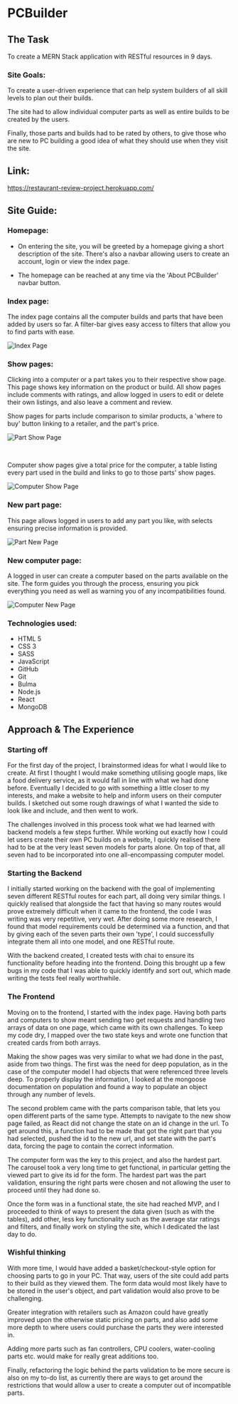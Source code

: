 # PCBuilder

## The Task

To create a MERN Stack application with RESTful resources in 9 days.

### Site Goals:

To create a user-driven experience that can help system builders of all skill levels to plan out their builds.

The site had to allow individual computer parts as well as entire builds to be created by the users.

Finally, those parts and builds had to be rated by others, to give those who are new to PC building a good idea of what they should use when they visit the site.

## Link:
https://restaurant-review-project.herokuapp.com/

## Site Guide:

### Homepage:

* On entering the site, you will be greeted by a homepage giving a short description of the site. There's also a navbar allowing users to create an account, login or view the index page.

* The homepage can be reached at any time via the 'About PCBuilder' navbar button.

### Index page:

The index page contains all the computer builds and parts that have been added by users so far. A filter-bar gives easy access to filters that allow you to find parts with ease.

![Index Page](./public/assets/index.png)

### Show pages:

Clicking into a computer or a part takes you to their respective show page. This page shows key information on the product or build. All show pages include comments with ratings, and allow logged in users to edit or delete their own listings, and also leave a comment and review.


Show pages for parts include comparison to similar products, a 'where to buy' button linking to a retailer, and the part's price.

![Part Show Page](./public/assets/part-show.png)

&nbsp;

Computer show pages give a total price for the computer, a table listing every part used in the build and links to go to those parts' show pages.

![Computer Show Page](./public/assets/computer-show.png)

### New part page:

This page allows logged in users to add any part you like, with selects ensuring precise information is provided.

![Part New Page](./public/assets/part-new.png)

### New computer page:
A logged in user can create a computer based on the parts available on the site. The form guides you through the process, ensuring you pick everything you need as well as warning you of any incompatibilities found.

![Computer New Page](./public/assets/computer-new.png)

### Technologies used:
* HTML 5
* CSS 3
* SASS
* JavaScript
* GitHub
* Git
* Bulma
* Node.js
* React
* MongoDB

## Approach & The Experience

### Starting off

For the first day of the project, I brainstormed ideas for what I would like to create. At first I thought I would make something utilising google maps, like a food delivery service, as it would fall in line with what we had done before. Eventually I decided to go with something a little closer to my interests, and make a website to help and inform users on their computer builds. I sketched out some rough drawings of what I wanted the side to look like and include, and then went to work.

The challenges involved in this process took what we had learned with backend models a few steps further. While working out exactly how I could let users create their own PC builds on a website, I quickly realised there had to be at the very least seven models for parts alone. On top of that, all seven had to be incorporated into one all-encompassing computer model.

### Starting the Backend

I initially started working on the backend with the goal of implementing seven different RESTful routes for each part, all doing very similar things. I quickly realised that alongside the fact that having so many routes would prove extremely difficult when it came to the frontend, the code I was writing was very repetitive, very wet. After doing some more research, I found that model requirements could be determined via a function, and that by giving each of the seven parts their own 'type', I could successfully integrate them all into one model, and one RESTful route.

With the backend created, I created tests with chai to ensure its functionality before heading into the frontend. Doing this brought up a few bugs in my code that I was able to quickly identify and sort out, which made writing the tests feel really worthwhile.

### The Frontend

Moving on to the frontend, I started with the index page. Having both parts and computers to show meant sending two get requests and handling two arrays of data on one page, which came with its own challenges. To keep my code dry, I mapped over the two state keys and wrote one function that created cards from both arrays.

Making the show pages was very similar to what we had done in the past, aside from two things. The first was the need for deep population, as in the case of the computer model I had objects that were referenced three levels deep. To properly display the information, I looked at the mongoose documentation on population and found a way to populate an object through any number of levels.

The second problem came with the parts comparison table, that lets you open different parts of the same type. Attempts to navigate to the new show page failed, as React did not change the state on an id change in the url. To get around this, a function had to be made that got the right part that you had selected, pushed the id to the new url, and set state with the part's data, forcing the page to contain the correct information.

The computer form was the key to this project, and also the hardest part. The carousel took a very long time to get functional, in particular getting the viewed part to give its id for the form. The hardest part was the part validation, ensuring the right parts were chosen and not allowing the user to proceed until they had done so.

Once the form was in a functional state, the site had reached MVP, and I proceeded to think of ways to present the data given (such as with the tables), add other, less key functionality such as the average star ratings and filters, and finally work on styling the site, which I dedicated the last day to do.

### Wishful thinking

With more time, I would have added a basket/checkout-style option for choosing parts to go in your PC. That way, users of the site could add parts to their build as they viewed them. The form data would most likely have to be stored in the user's object, and part validation would also prove to be challenging.

Greater integration with retailers such as Amazon could have greatly improved upon the otherwise static pricing on parts, and also add some more depth to where users could purchase the parts they were interested in.

Adding more parts such as fan controllers, CPU coolers, water-cooling parts etc. would make for really great additions too.

Finally, refactoring the logic behind the parts validation to be more secure is also on my to-do list, as currently there are ways to get around the restrictions that would allow a user to create a computer out of incompatible parts.
